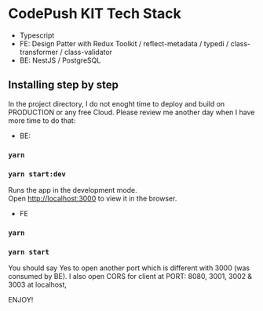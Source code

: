 # CodePush KIT Tech Stack

- Typescript
- FE: Design Patter with Redux Toolkit / reflect-metadata / typedi / class-transformer / class-validator
- BE: NestJS / PostgreSQL

## Installing step by step

In the project directory, I do not enoght time to deploy and build on PRODUCTION or any free Cloud. Please review me another day when I have more time to do that:
- BE:
### `yarn`
### `yarn start:dev`

Runs the app in the development mode.\
Open [http://localhost:3000](http://localhost:3000) to view it in the browser.

- FE

### `yarn`
### `yarn start`

You should say Yes to open another port which is different with 3000 (was consumed by BE). I also open CORS for client at PORT: 8080, 3001, 3002 & 3003 at localhost,

ENJOY!
